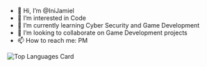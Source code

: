 - 👋 Hi, I’m @IniJamiel
- 👀 I’m interested in Code
- 🌱 I’m currently learning Cyber Security and Game Development
- 💞️ I’m looking to collaborate on Game Development projects
- 📫 How to reach me: PM

<!---
IniJamiel/IniJamiel is a ✨ special ✨ repository because its `README.md` (this file) appears on your GitHub profile.
You can click the Preview link to take a look at your changes.
--->
![Top Languages Card](https://github-readme-stats.vercel.app/api/top-langs/?username=shinokada&hide=javascript,html)

